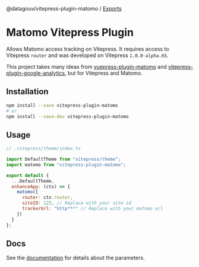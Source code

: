 @datagouv/vitepress-plugin-matomo / [Exports](modules.md)

# Matomo Vitepress Plugin

Allows Matomo access tracking on Vitepress. It requires access to Vitepress `router` and was developed on Vitepress `1.0.0-alpha.65`.

This project takes many ideas from [vuepress-plugin-matomo](https://github.com/qdot/vuepress-plugin-matomo) and [vitepress-plugin-google-analytics](https://github.com/ZhongxuYang/vitepress-plugin-google-analytics), but for Vitepress and Matomo.

## Installation

```sh
npm install --save vitepress-plugin-matomo
# or
npm install --save-dev vitepress-plugin-matomo
```

## Usage

```js
// .vitepress/theme/index.ts

import DefaultTheme from "vitepress/theme";
import matomo from "vitepress-plugin-matomo";

export default {
  ...DefaultTheme,
  enhanceApp: (ctx) => {
    matomo({
      router: ctx.router,
      siteID: 123, // Replace with your site id
      trackerUrl: "http***" // Replace with your matomo url
    })
  }
};
```

## Docs

See the [documentation](./docs/modules.md) for details about the parameters.

